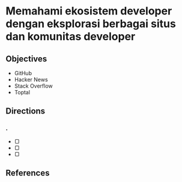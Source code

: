 # Memahami ekosistem developer dengan eksplorasi berbagai situs dan komunitas developer

## Objectives

- GitHub
- Hacker News
- Stack Overflow
- Toptal

## Directions

### .

- ▢
- ▢
- ▢

## References
